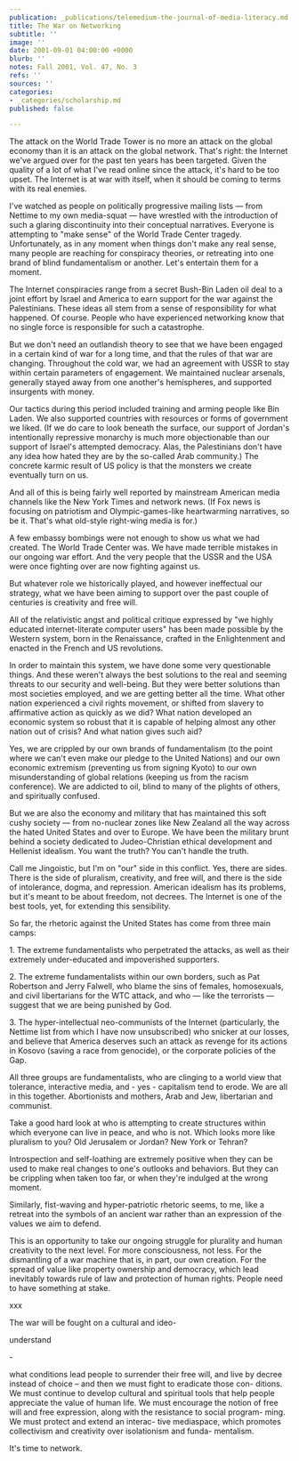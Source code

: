 ```yaml
---
publication: _publications/telemedium-the-journal-of-media-literacy.md
title: The War on Networking
subtitle: ''
image: ''
date: 2001-09-01 04:00:00 +0000
blurb: ''
notes: Fall 2001, Vol. 47, No. 3
refs: ''
sources: ''
categories:
- _categories/scholarship.md
published: false

---
```

The attack on the World Trade Tower is no more an attack on the global economy than it is an attack on the global network. That's right: the Internet we've argued over for the past ten years has been targeted. Given the quality of a lot of what I've read online since the attack, it's hard to be too upset. The Internet is at war with itself, when it should be coming to terms with its real enemies.

I've watched as people on politically progressive mailing lists — from Nettime to my own media-squat — have wrestled with the introduction of such a glaring discontinuity into their conceptual narratives. Everyone is attempting to "make sense" of the World Trade Center tragedy. Unfortunately, as in any moment when things don't make any real sense, many people are reaching for conspiracy theories, or retreating into one brand of blind fundamentalism or another. Let's entertain them for a moment.

The Internet conspiracies range from a secret Bush-Bin Laden oil deal to a joint effort by Israel and America to earn support for the war against the Palestinians. These ideas all stem from a sense of responsibility for what happened. Of course. People who have experienced networking know that no single force is responsible for such a catastrophe.

But we don't need an outlandish theory to see that we have been engaged in a certain kind of war for a long time, and that the rules of that war are changing. Throughout the cold war, we had an agreement with USSR to stay within certain parameters of engagement. We maintained nuclear arsenals, generally stayed away from one another's hemispheres, and supported insurgents with money.

Our tactics during this period included training and arming people like Bin Laden. We also supported countries with resources or forms of government we liked. (If we do care to look beneath the surface, our support of Jordan's intentionally repressive monarchy is much more objectionable than our support of Israel's attempted democracy. Alas, the Palestinians don't have any idea how hated they are by the so-called Arab community.) The concrete karmic result of US policy is that the monsters we create eventually turn on us.

And all of this is being fairly well reported by mainstream American media channels like the New York Times and network news. (If Fox news is focusing on patriotism and Olympic-games-like heartwarming narratives, so be it. That's what old-style right-wing media is for.)

A few embassy bombings were not enough to show us what we had created. The World Trade Center was. We have made terrible mistakes in our ongoing war effort. And the very people that the USSR and the USA were once fighting over are now fighting against us.

But whatever role we historically played, and however ineffectual our strategy, what we have been aiming to support over the past couple of centuries is creativity and free will.

All of the relativistic angst and political critique expressed by "we highly educated internet-literate computer users" has been made possible by the Western system, born in the Renaissance, crafted in the Enlightenment and enacted in the French and US revolutions.

In order to maintain this system, we have done some very questionable things. And these weren't always the best solutions to the real and seeming threats to our security and well-being. But they were better solutions than most societies employed, and we are getting better all the time. What other nation experienced a civil rights movement, or shifted from slavery to affirmative action as quickly as we did? What nation developed an economic system so robust that it is capable of helping almost any other nation out of crisis? And what nation gives such aid?

Yes, we are crippled by our own brands of fundamentalism (to the point where we can't even make our pledge to the United Nations) and our own economic extremism (preventing us from signing Kyoto) to our own misunderstanding of global relations (keeping us from the racism conference). We are addicted to oil, blind to many of the plights of others, and spiritually confused.

But we are also the economy and military that has maintained this soft cushy society — from no-nuclear zones like New Zealand all the way across the hated United States and over to Europe. We have been the military brunt behind a society dedicated to Judeo-Christian ethical development and Hellenist idealism. You want the truth? You can't handle the truth.

Call me Jingoistic, but I'm on "our" side in this conflict. Yes, there are sides. There is the side of pluralism, creativity, and free will, and there is the side of intolerance, dogma, and repression. American idealism has its problems, but it's meant to be about freedom, not decrees. The Internet is one of the best tools, yet, for extending this sensibility. 

So far, the rhetoric against the United States has come from three main camps:

1\. The extreme fundamentalists who perpetrated the attacks, as well as their extremely under-educated and impoverished supporters.

2\. The extreme fundamentalists within our own borders, such as Pat Robertson and Jerry Falwell, who blame the sins of females, homosexuals, and civil libertarians for the WTC attack, and who — like the terrorists — suggest that we are being punished by God.

3\. The hyper-intellectual neo-communists of the Internet (particularly, the Nettime list from which I have now unsubscribed) who snicker at our losses, and believe that America deserves such an attack as revenge for its actions in Kosovo (saving a race from genocide), or the corporate policies of the Gap.

All three groups are fundamentalists, who are clinging to a world view that tolerance, interactive media, and - yes - capitalism tend to erode. We are all in this together. Abortionists and mothers, Arab and Jew, libertarian and communist.

Take a good hard look at who is attempting to create structures within which everyone can live in peace, and who is not. Which looks more like pluralism to you? Old Jerusalem or Jordan? New York or Tehran?

Introspection and self-loathing are extremely positive when they can be used to make real changes to one's outlooks and behaviors. But they can be crippling when taken too far, or when they're indulged at the wrong moment.

Similarly, fist-waving and hyper-patriotic rhetoric seems, to me, like a retreat into the symbols of an ancient war rather than an expression of the values we aim to defend.

This is an opportunity to take our ongoing struggle for plurality and human creativity to the next level. For more consciousness, not less. For the dismantling of a war machine that is, in part, our own creation. For the spread of value like property ownership and democracy, which lead inevitably towards rule of law and protection of human rights. People need to have something at stake.

xxx

The war will be fought on a cultural and ideo- 

understand

\-

what conditions lead people to surrender their free will, and live by decree instead of choice – and then we must fight to eradicate those con- ditions. We must continue to develop cultural and spiritual tools that help people appreciate the value of human life. We must encourage the notion of free will and free expression, along with the resistance to social program- ming. We must protect and extend an interac- tive mediaspace, which promotes collectivism and creativity over isolationism and funda- mentalism.

It's time to network.